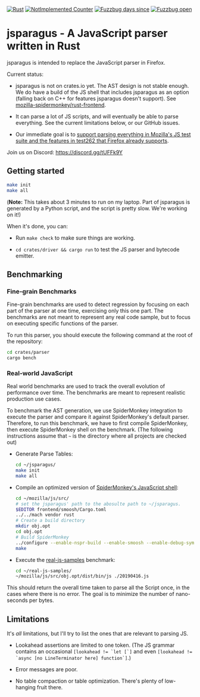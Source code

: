 [![Rust][Rust Badge]][Rust CI Link]
[![NotImplemented Counter][NotImplemented Badge]][NotImplemented Search]
[![Fuzzbug days since][Fuzzbug Days Badge]][Fuzzbugs]
[![Fuzzbug open][Fuzzbug Open Badge]][Open Fuzzbugs]


# jsparagus - A JavaScript parser written in Rust

jsparagus is intended to replace the JavaScript parser in Firefox.

Current status:

*   jsparagus is not on crates.io yet. The AST design is not stable
    enough.  We do have a build of the JS shell that includes jsparagus
    as an option (falling back on C++ for features jsparagus doesn't
    support). See
    [mozilla-spidermonkey/rust-frontend](https://github.com/mozilla-spidermonkey/rust-frontend).

*   It can parse a lot of JS scripts, and will eventually be able to parse everything.
    See the current limitations below, or our GitHub issues.

*   Our immediate goal is to [support parsing everything in Mozilla's JS
    test suite and the features in test262 that Firefox already
    supports](https://github.com/mozilla-spidermonkey/jsparagus/milestone/1).

Join us on Discord: https://discord.gg/tUFFk9Y


## Getting started

```sh
make init
make all
```

(**Note:** This takes about 3 minutes to run on my laptop. Part of
jsparagus is generated by a Python script, and the script is pretty
slow. We're working on it!)

When it's done, you can:

*   Run `make check` to make sure things are working.

*   `cd crates/driver && cargo run` to test the JS parser and bytecode emitter.

## Benchmarking

### Fine-grain Benchmarks

Fine-grain benchmarks are used to detect regression by focusing on each part of
the parser at one time, exercising only this one part. The benchmarks are not
meant to represent any real code sample, but to focus on executing specific
functions of the parser.

To run this parser, you should execute the following command at the root of the
repository:

```sh
cd crates/parser
cargo bench
```

### Real-world JavaScript

Real world benchmarks are used to track the overall evolution of performance over
time. The benchmarks are meant to represent realistic production use cases.

To benchmark the AST generation, we use SpiderMonkey integration to execute the
parser and compare it against SpiderMonkey's default parser. Therefore, to run
this benchmark, we have to first compile SpiderMonkey, then execute SpiderMonkey
shell on the benchmark. (The following instructions assume that `~` is the
directory where all projects are checked out)

* Generate Parse Tables:

  ```sh
  cd ~/jsparagus/
  make init
  make all
  ```

* Compile an optimized version of [SpiderMonkey's JavaScript shell](https://github.com/mozilla/gecko-dev):

  ```sh
  cd ~/mozilla/js/src/
  # set the jsparagus' path to the abosulte path to ~/jsparagus.
  $EDITOR frontend/smoosh/Cargo.toml
  ../../mach vendor rust
  # Create a build directory
  mkdir obj.opt
  cd obj.opt
  # Build SpiderMonkey
  ../configure --enable-nspr-build --enable-smoosh --enable-debug-symbols=-ggdb3 --disable-debug --enable-optimize --enable-release --disable-tests
  make
  ```

* Execute the [real-js-samples](https://github.com/nbp/real-js-samples/) benchmark:

  ```sh
  cd ~/real-js-samples/
  ~/mozilla/js/src/obj.opt/dist/bin/js ./20190416.js
  ```

This should return the overall time taken to parse all the Script once, in the
cases where there is no error. The goal is to minimize the number of
nano-seconds per bytes.

## Limitations

It's *all* limitations, but I'll try to list the ones that are relevant
to parsing JS.

*   Lookahead assertions are limited to one token. (The JS grammar
    contains an occasional
    ``[lookahead != `let [`]``
    and even
    ``[lookahead != `async [no LineTerminator here] function`]``.)

*   Error messages are poor.

*   No table compaction or table optimization. There's plenty of
    low-hanging fruit there.


[Rust Badge]: https://github.com/mozilla-spidermonkey/jsparagus/workflows/Rust/badge.svg
[Rust CI Link]: https://github.com/mozilla-spidermonkey/jsparagus/actions?query=branch%3Amaster
[NotImplemented Badge]: https://img.shields.io/endpoint?url=https%3A%2F%2Fraw.githubusercontent.com%2Fmozilla-spidermonkey%2Fjsparagus%2Fci_results%2F.metrics%2Fbadges%2Fnot-implemented.json
[NotImplemented Search]: https://github.com/mozilla-spidermonkey/jsparagus/search?q=notimplemented&unscoped_q=notimplemented
[Fuzzbug days Badge]: https://img.shields.io/endpoint?url=https%3A%2F%2Fraw.githubusercontent.com%2Fmozilla-spidermonkey%2Fjsparagus%2Fci_results%2F.metrics%2Fbadges%2Fsince-last-fuzzbug.json
[Fuzzbug Open Badge]: https://img.shields.io/endpoint?url=https%3A%2F%2Fraw.githubusercontent.com%2Fmozilla-spidermonkey%2Fjsparagus%2Fci_results%2F.metrics%2Fbadges%2Fopen-fuzzbug.json
[Fuzzbugs]: https://github.com/mozilla-spidermonkey/jsparagus/issues?utf8=%E2%9C%93&q=label%3AlibFuzzer+
[Open Fuzzbugs]: https://github.com/mozilla-spidermonkey/jsparagus/labels/libFuzzer

